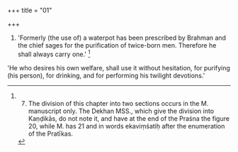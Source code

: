 +++
title = "01"

+++
1. 'Formerly (the use of) a waterpot has been prescribed by Brahman and the chief sages for the purification of twice-born men. Therefore he shall always carry one.' [^1] 


[^1]:  7. The division of this chapter into two sections occurs in the M. manuscript only. The Dekhan MSS., which give the division into Kaṇḍikās, do not note it, and have at the end of the Praśna the figure 20, while M. has 21 and in words ekaviṃśatiḥ after the enumeration of the Pratīkas.

'He who desires his own welfare, shall use it without hesitation, for purifying (his person), for drinking, and for performing his twilight devotions.'
